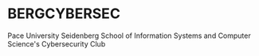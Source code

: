 # BERGCYBERSEC
Pace University Seidenberg School of Information Systems and Computer Science's Cybersecurity Club
